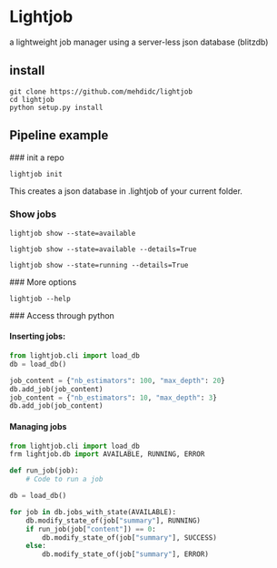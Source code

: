 # Lightjob

a lightweight job manager using a server-less json database (blitzdb)

## install

```
git clone https://github.com/mehdidc/lightjob
cd lightjob
python setup.py install
```


## Pipeline example

### init a repo

```
lightjob init
```

This creates a json database in .lightjob of your current folder.

### Show jobs

```
lightjob show --state=available
```

```
lightjob show --state=available --details=True
```

```
lightjob show --state=running --details=True
```

### More options

```
lightjob --help
```
### Access through python

#### Inserting jobs:

```python
from lightjob.cli import load_db
db = load_db()

job_content = {"nb_estimators": 100, "max_depth": 20}
db.add_job(job_content)
job_content = {"nb_estimators": 10, "max_depth": 3}
db.add_job(job_content)
```

#### Managing jobs

```python
from lightjob.cli import load_db
frm lightjob.db import AVAILABLE, RUNNING, ERROR

def run_job(job):
    # Code to run a job

db = load_db()

for job in db.jobs_with_state(AVAILABLE):
    db.modify_state_of(job["summary"], RUNNING)
    if run_job(job["content"]) == 0:
        db.modify_state_of(job["summary"], SUCCESS)
    else:
        db.modify_state_of(job["summary"], ERROR)
```
